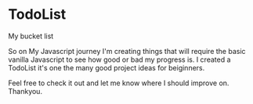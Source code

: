 # TodoList



 My bucket list
 
 
 
 So on My Javascript journey I'm creating things that will require the basic vanilla Javascript to see how good or bad my progress is. I created a TodoList it's one the many good project ideas for beiginners.
 
 
 
 
 
 
 
 Feel free to check it out and let me know where I should improve on. Thankyou.
